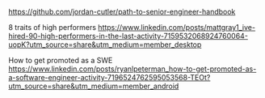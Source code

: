 
https://github.com/jordan-cutler/path-to-senior-engineer-handbook

8 traits of high performers
https://www.linkedin.com/posts/mattgray1_ive-hired-90-high-performers-in-the-last-activity-7159532068924760064-uopK?utm_source=share&utm_medium=member_desktop

How to get promoted as a SWE
https://www.linkedin.com/posts/ryanlpeterman_how-to-get-promoted-as-a-software-engineer-activity-7196524762595053568-TEOt?utm_source=share&utm_medium=member_android